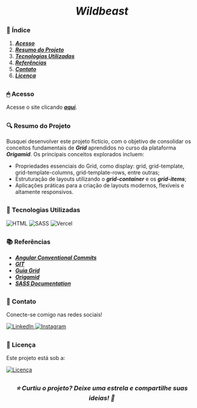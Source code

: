 <h1 align="center"><i><b>Wildbeast</b></i></h1>

### 📖 Índice

1. ***[Acesso](#-acesso)***
2. ***[Resumo do Projeto](#-resumo-do-projeto)***
3. ***[Tecnologias Utilizadas](#-tecnologias-utilizadas)***
4. ***[Referências](#-referências)***
5. ***[Contato](#-contato)***
6. ***[Licença](#-licença)***

##

### 🖱 Acesso

Acesse o site clicando ***[aqui](https://wildbeastt.vercel.app/)***.

##

### 🔍 Resumo do Projeto

Busquei desenvolver este projeto fictício, com o objetivo de consolidar os conceitos fundamentais de ***Grid***  aprendidos no curso da plataforma ***Origamid***. Os principais conceitos explorados incluem:

- Propriedades essenciais do Grid, como display: grid, grid-template, grid-template-columns, grid-template-rows, entre outras;
- Estruturação de layouts utilizando o ***grid-container*** e os ***grid-items***;
- Aplicações práticas para a criação de layouts modernos, flexíveis e altamente responsivos.

##

### 🎯 Tecnologias Utilizadas

<p>
  <img src="https://img.shields.io/badge/HTML-5-orange" alt="HTML">
  <img src="https://img.shields.io/badge/SASS-1.81-pink" alt="SASS">
  <img src="https://img.shields.io/badge/Deploy-Vercel-black" alt="Vercel">
</p>

##

### 📚 Referências

- **_[Angular Conventional Commits](https://www.conventionalcommits.org/)_**
- **_[GIT](https://git-scm.com/docs)_**
- **_[Guia Grid](https://css-tricks.com/snippets/css/a-guide-to-grid/)_**
- **_[Origamid](https://www.origamid.com/)_**
- **_[SASS Documentation](https://sass-lang.com/documentation)_**

##

### 📱 Contato

Conecte-se comigo nas redes sociais!

<p>
  <a href="https://www.linkedin.com/in/thallismatos/" target="_blank">
    <img src="https://img.shields.io/badge/-linkedin-0077b5?style=for-the-badge&logo=linkedin" alt="LinkedIn">
  </a>
  <a href="https://www.instagram.com/thallis.matos_/">
    <img src="https://img.shields.io/badge/-instagram-8a3ab9?style=for-the-badge&logo=instagram&logoColor=ffffff" alt="Instagram">
  </a>
</p>

##

### 📜 Licença

Este projeto está sob a:

[![Licença](https://img.shields.io/badge/license-MIT-green)](LICENSE)

##

<h3 align="center"><i>⭐ Curtiu o projeto? Deixe uma estrela e compartilhe suas ideias! 🚀</i></h3>
